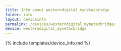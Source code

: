 ```yaml
---
title: Info about westerndigital_mynetacbridge
folder: info
layout: deviceinfo
permalink: /devices/westerndigital_mynetacbridge/
device: westerndigital_mynetacbridge
---
```

{% include templates/device_info.md %}
